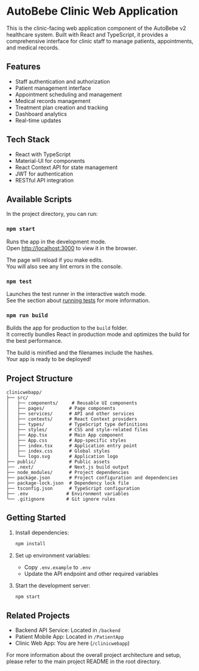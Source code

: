 # AutoBebe Clinic Web Application

This is the clinic-facing web application component of the AutoBebe v2 healthcare system. Built with React and TypeScript, it provides a comprehensive interface for clinic staff to manage patients, appointments, and medical records.

## Features

- Staff authentication and authorization
- Patient management interface
- Appointment scheduling and management
- Medical records management
- Treatment plan creation and tracking
- Dashboard analytics
- Real-time updates

## Tech Stack

- React with TypeScript
- Material-UI for components
- React Context API for state management
- JWT for authentication
- RESTful API integration

## Available Scripts

In the project directory, you can run:

### `npm start`

Runs the app in the development mode.\
Open [http://localhost:3000](http://localhost:3000) to view it in the browser.

The page will reload if you make edits.\
You will also see any lint errors in the console.

### `npm test`

Launches the test runner in the interactive watch mode.\
See the section about [running tests](https://facebook.github.io/create-react-app/docs/running-tests) for more information.

### `npm run build`

Builds the app for production to the `build` folder.\
It correctly bundles React in production mode and optimizes the build for the best performance.

The build is minified and the filenames include the hashes.\
Your app is ready to be deployed!

## Project Structure

```
clinicwebapp/
├── src/
│   ├── components/     # Reusable UI components
│   ├── pages/         # Page components
│   ├── services/      # API and other services
│   ├── contexts/      # React Context providers
│   ├── types/         # TypeScript type definitions
│   ├── styles/        # CSS and style-related files
│   ├── App.tsx        # Main App component
│   ├── App.css        # App-specific styles
│   ├── index.tsx      # Application entry point
│   ├── index.css      # Global styles
│   └── logo.svg       # Application logo
├── public/            # Public assets
├── .next/             # Next.js build output
├── node_modules/      # Project dependencies
├── package.json       # Project configuration and dependencies
├── package-lock.json  # Dependency lock file
├── tsconfig.json      # TypeScript configuration
├── .env              # Environment variables
└── .gitignore        # Git ignore rules
```

## Getting Started

1. Install dependencies:
   ```bash
   npm install
   ```

2. Set up environment variables:
   - Copy `.env.example` to `.env`
   - Update the API endpoint and other required variables

3. Start the development server:
   ```bash
   npm start
   ```

## Related Projects

- Backend API Service: Located in `/backend`
- Patient Mobile App: Located in `/PatientApp`
- Clinic Web App: You are here (`/clinicwebapp`)

For more information about the overall project architecture and setup, please refer to the main project README in the root directory.
